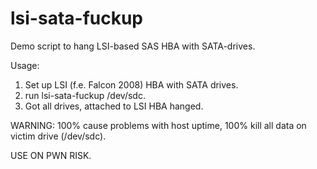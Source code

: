 lsi-sata-fuckup
===============

Demo script to hang LSI-based SAS HBA with SATA-drives.

Usage:

1) Set up LSI (f.e. Falcon 2008) HBA with SATA drives.
2) run lsi-sata-fuckup /dev/sdc.
3) Got all drives, attached to LSI HBA hanged.

WARNING: 
100% cause problems with host uptime, 
100% kill all data on victim drive (/dev/sdc).

USE ON PWN RISK.

